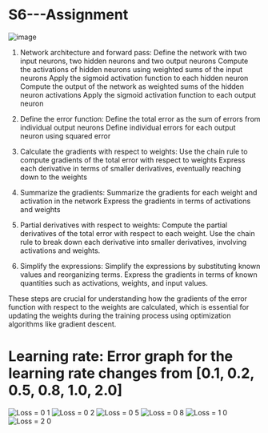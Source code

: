 # S6---Assignment

![image](https://github.com/harikishanm96/S6---Assignment/assets/53985105/d335718a-e6dd-4e5c-a82a-29d0bebc20cd)

1. Network architecture and forward pass:
   Define the network with two input neurons, two hidden neurons and two output neurons
   Compute the activations of hidden neurons using weighted sums of the input neurons
   Apply the sigmoid activation function to each hidden neuron
   Compute the output of the network as weighted sums of the hidden neuron activations
   Apply the sigmoid activation function to each output neuron

2. Define the error function:
   Define the total error as the sum of errors from individual output neurons
   Define individual errors for each output neuron using squared error

3. Calculate the gradients with respect to weights:
   Use the chain rule to compute gradients of the total error with respect to weights
   Express each derivative in terms of smaller derivatives, eventually reaching down to the weights

4. Summarize the gradients:
   Summarize the gradients for each weight and activation in the network
   Express the gradients in terms of activations and weights
   
5. Partial derivatives with respect to weights:
   Compute the partial derivatives of the total error with respect to each weight.
   Use the chain rule to break down each derivative into smaller derivatives, involving activations and weights.

6. Simplify the expressions:
   Simplify the expressions by substituting known values and reorganizing terms.
   Express the gradients in terms of known quantities such as activations, weights, and input values.
   
These steps are crucial for understanding how the gradients of the error function with respect to the weights are calculated, which is essential for updating the weights during the training process using optimization algorithms like gradient descent.

# Learning rate: Error graph for the learning rate changes from [0.1, 0.2, 0.5, 0.8, 1.0, 2.0] 
![Loss = 0 1](https://github.com/harikishanm96/S6---Assignment/assets/53985105/6e6a4388-67af-4274-ab63-acf67c56e092)
![Loss = 0 2](https://github.com/harikishanm96/S6---Assignment/assets/53985105/3113fce6-afb0-4b54-bc73-c0c5aa42f302)
![Loss = 0 5](https://github.com/harikishanm96/S6---Assignment/assets/53985105/700b71ed-d884-4659-a98d-baac7c3c1a7b)
![Loss = 0 8](https://github.com/harikishanm96/S6---Assignment/assets/53985105/f61892ff-d50e-4327-b90c-7dd730839dbc)
![Loss = 1 0](https://github.com/harikishanm96/S6---Assignment/assets/53985105/a3c11f47-3144-41dc-936d-f5092796d513)
![Loss = 2 0](https://github.com/harikishanm96/S6---Assignment/assets/53985105/f445d772-6ab4-43d0-b720-2b7756c036f8)






